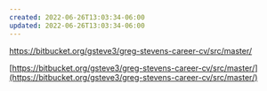 ```yaml
---
created: 2022-06-26T13:03:34-06:00
updated: 2022-06-26T13:03:34-06:00
---
```

https://bitbucket.org/gsteve3/greg-stevens-career-cv/src/master/



[https://bitbucket.org/gsteve3/greg-stevens-career-cv/src/master/](https://bitbucket.org/gsteve3/greg-stevens-career-cv/src/master/)